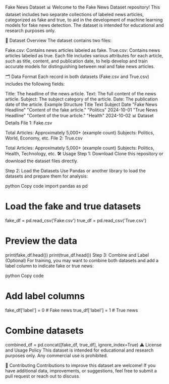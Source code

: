 Fake News Dataset 📊
Welcome to the Fake News Dataset repository! This dataset includes two separate collections of labeled news articles, categorized as fake and true, to aid in the development of machine learning models for fake news detection. The dataset is intended for educational and research purposes only.

📄 Dataset Overview
The dataset contains two files:

Fake.csv: Contains news articles labeled as fake.
True.csv: Contains news articles labeled as true.
Each file includes various attributes for each article, such as title, content, and publication date, to help develop and train accurate models for distinguishing between real and fake news articles.

🗂️ Data Format
Each record in both datasets (Fake.csv and True.csv) includes the following fields:

Title: The headline of the news article.
Text: The full content of the news article.
Subject: The subject category of the article.
Date: The publication date of the article.
Example Structure
Title	Text	Subject	Date
"Fake News Headline"	"Content of the fake article."	"Politics"	2024-10-01
"True News Headline"	"Content of the true article."	"Health"	2024-10-02
📊 Dataset Details
File 1: Fake.csv

Total Articles: Approximately 5,000+ (example count)
Subjects: Politics, World, Economy, etc.
File 2: True.csv

Total Articles: Approximately 5,000+ (example count)
Subjects: Politics, Health, Technology, etc.
🛠️ Usage
Step 1: Download
Clone this repository or download the dataset files directly.

Step 2: Load the Datasets
Use Pandas or another library to load the datasets and prepare them for analysis:

python
Copy code
import pandas as pd

# Load the fake and true datasets
fake_df = pd.read_csv('Fake.csv')
true_df = pd.read_csv('True.csv')

# Preview the data
print(fake_df.head())
print(true_df.head())
Step 3: Combine and Label (Optional)
For training, you may want to combine both datasets and add a label column to indicate fake or true news:

python
Copy code
# Add label columns
fake_df['label'] = 0  # Fake news
true_df['label'] = 1  # True news

# Combine datasets
combined_df = pd.concat([fake_df, true_df], ignore_index=True)
⚠️ License and Usage Policy
This dataset is intended for educational and research purposes only. Any commercial use is prohibited.

🤝 Contributing
Contributions to improve this dataset are welcome! If you have additional data, improvements, or suggestions, feel free to submit a pull request or reach out to discuss.
